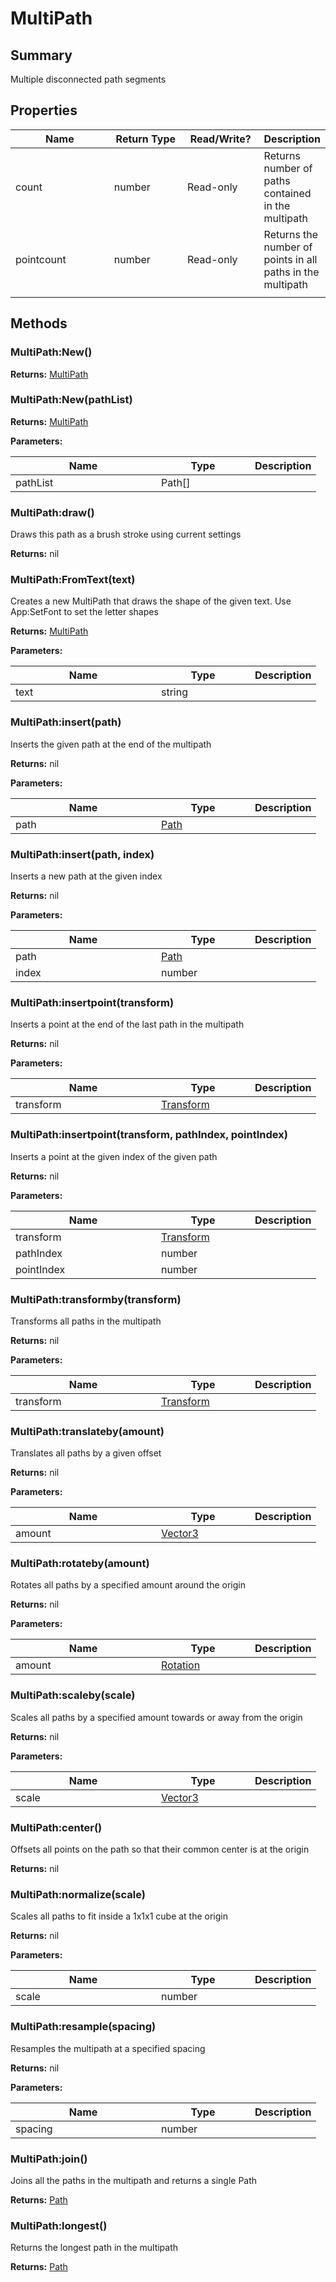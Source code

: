 
# MultiPath

## Summary

Multiple disconnected path segments


## Properties

<table>
<thead><tr><th width="225">Name</th><th width="160">Return Type</th><th width="120">Read/Write?</th><th>Description</th></tr></thead>
<tbody>
<tr><td>count</td><td>number</td><td>Read-only</td><td>Returns number of paths contained in the multipath</td></tr>
<tr><td>pointcount</td><td>number</td><td>Read-only</td><td>Returns the number of points in all paths in the multipath</td></tr>
<tr><td></td><td></td><td></td></tr></tbody></table>




## Methods


### MultiPath:New()



**Returns:** <a href="multipath.md">MultiPath</a>






### MultiPath:New(pathList)



**Returns:** <a href="multipath.md">MultiPath</a>


**Parameters:**

<table data-full-width="false">
<thead><tr><th width="217">Name</th><th width="134">Type</th><th>Description</th></tr></thead>
<tbody><tr><td>pathList</td><td>Path[]</td><td></td></tr></tbody></table>






### MultiPath:draw()

Draws this path as a brush stroke using current settings

**Returns:** nil






### MultiPath:FromText(text)

Creates a new MultiPath that draws the shape of the given text. Use App:SetFont to set the letter shapes

**Returns:** <a href="multipath.md">MultiPath</a>


**Parameters:**

<table data-full-width="false">
<thead><tr><th width="217">Name</th><th width="134">Type</th><th>Description</th></tr></thead>
<tbody><tr><td>text</td><td>string</td><td></td></tr></tbody></table>






### MultiPath:insert(path)

Inserts the given path at the end of the multipath

**Returns:** nil


**Parameters:**

<table data-full-width="false">
<thead><tr><th width="217">Name</th><th width="134">Type</th><th>Description</th></tr></thead>
<tbody><tr><td>path</td><td><a href="path.md">Path</a></td><td></td></tr></tbody></table>






### MultiPath:insert(path, index)

Inserts a new path at the given index

**Returns:** nil


**Parameters:**

<table data-full-width="false">
<thead><tr><th width="217">Name</th><th width="134">Type</th><th>Description</th></tr></thead>
<tbody><tr><td>path</td><td><a href="path.md">Path</a></td><td></td></tr>
<tr><td>index</td><td>number</td><td></td></tr></tbody></table>






### MultiPath:insertpoint(transform)

Inserts a point at the end of the last path in the multipath

**Returns:** nil


**Parameters:**

<table data-full-width="false">
<thead><tr><th width="217">Name</th><th width="134">Type</th><th>Description</th></tr></thead>
<tbody><tr><td>transform</td><td><a href="transform.md">Transform</a></td><td></td></tr></tbody></table>






### MultiPath:insertpoint(transform, pathIndex, pointIndex)

Inserts a point at the given index of the given path

**Returns:** nil


**Parameters:**

<table data-full-width="false">
<thead><tr><th width="217">Name</th><th width="134">Type</th><th>Description</th></tr></thead>
<tbody><tr><td>transform</td><td><a href="transform.md">Transform</a></td><td></td></tr>
<tr><td>pathIndex</td><td>number</td><td></td></tr>
<tr><td>pointIndex</td><td>number</td><td></td></tr></tbody></table>






### MultiPath:transformby(transform)

Transforms all paths in the multipath

**Returns:** nil


**Parameters:**

<table data-full-width="false">
<thead><tr><th width="217">Name</th><th width="134">Type</th><th>Description</th></tr></thead>
<tbody><tr><td>transform</td><td><a href="transform.md">Transform</a></td><td></td></tr></tbody></table>






### MultiPath:translateby(amount)

Translates all paths by a given offset

**Returns:** nil


**Parameters:**

<table data-full-width="false">
<thead><tr><th width="217">Name</th><th width="134">Type</th><th>Description</th></tr></thead>
<tbody><tr><td>amount</td><td><a href="vector3.md">Vector3</a></td><td></td></tr></tbody></table>






### MultiPath:rotateby(amount)

Rotates all paths by a specified amount around the origin

**Returns:** nil


**Parameters:**

<table data-full-width="false">
<thead><tr><th width="217">Name</th><th width="134">Type</th><th>Description</th></tr></thead>
<tbody><tr><td>amount</td><td><a href="rotation.md">Rotation</a></td><td></td></tr></tbody></table>






### MultiPath:scaleby(scale)

Scales all paths by a specified amount towards or away from the origin

**Returns:** nil


**Parameters:**

<table data-full-width="false">
<thead><tr><th width="217">Name</th><th width="134">Type</th><th>Description</th></tr></thead>
<tbody><tr><td>scale</td><td><a href="vector3.md">Vector3</a></td><td></td></tr></tbody></table>






### MultiPath:center()

Offsets all points on the path so that their common center is at the origin

**Returns:** nil






### MultiPath:normalize(scale)

Scales all paths to fit inside a 1x1x1 cube at the origin

**Returns:** nil


**Parameters:**

<table data-full-width="false">
<thead><tr><th width="217">Name</th><th width="134">Type</th><th>Description</th></tr></thead>
<tbody><tr><td>scale</td><td>number</td><td></td></tr></tbody></table>






### MultiPath:resample(spacing)

Resamples the multipath at a specified spacing

**Returns:** nil


**Parameters:**

<table data-full-width="false">
<thead><tr><th width="217">Name</th><th width="134">Type</th><th>Description</th></tr></thead>
<tbody><tr><td>spacing</td><td>number</td><td></td></tr></tbody></table>






### MultiPath:join()

Joins all the paths in the multipath and returns a single Path

**Returns:** <a href="path.md">Path</a>






### MultiPath:longest()

Returns the longest path in the multipath

**Returns:** <a href="path.md">Path</a>






